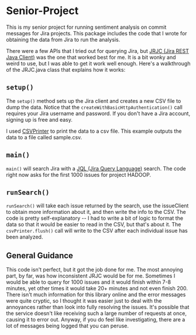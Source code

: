 # Senior-Project
This is my senior project for running sentiment analysis on commit messages for Jira projects.  This package includes the code that I wrote for obtaining the data from Jira to run the analysis.

There were a few APIs that I tried out for querying Jira, but [JRJC (Jira REST Java Client)](https://docs.atlassian.com/jira-rest-java-client-api/2.0.0-m31/jira-rest-java-client-api/apidocs/) was the one that worked best for me.  It is a bit wonky and weird to use, but I was able to get it work well enough.  Here's a walkthrough of the JRJC.java class that explains how it works:

## `setup()`
The `setup()` method sets up the Jira client and creates a new CSV file to dump the data.  Notice that the `createWithBasicHttpAuthentication()` call requires your Jira username and password.  If you don't have a Jira account, signing up is free and easy.

I used [CSVPrinter](https://commons.apache.org/proper/commons-csv/apidocs/org/apache/commons/csv/CSVPrinter.html) to print the data to a csv file.  This example outputs the data to a file called sample.csv.

## `main()`
`main()` will search Jira with a [JQL (Jira Query Language)](https://confluence.atlassian.com/jiracore/blog/2015/07/search-jira-like-a-boss-with-jql) search.  The code right now asks for the first 1000 issues for project HADOOP.

## `runSearch()`
`runSearch()` will take each issue returned by the search, use the issueClient to obtain more information about it, and then write the info to the CSV.  The code is pretty self-explanatory -- I had to write a bit of logic to format the data so that it would be easier to read in the CSV, but that's about it.  The `csvPrinter.flush()` call will write to the CSV after each individual issue has been analyzed.

## General Guidance
This code isn't perfect, but it got the job done for me. The most annoying part, by far, was how inconsistent JRJC would be for me. Sometimes I would be able to query for 1000 issues and it would finish within 7-8 minutes, yet other times it would take 20+ minutes and not even finish 200. There isn't much information for this library online and the error messages were quite cryptic, so I thought it was easier just to deal with the annoyances rather than look into fully resolving the issues. It's possible that the service doesn't like receiving such a large number of requests at once, causing it to error out. Anyway, if you do feel like investigating, there are a lot of messages being logged that you can peruse. 
